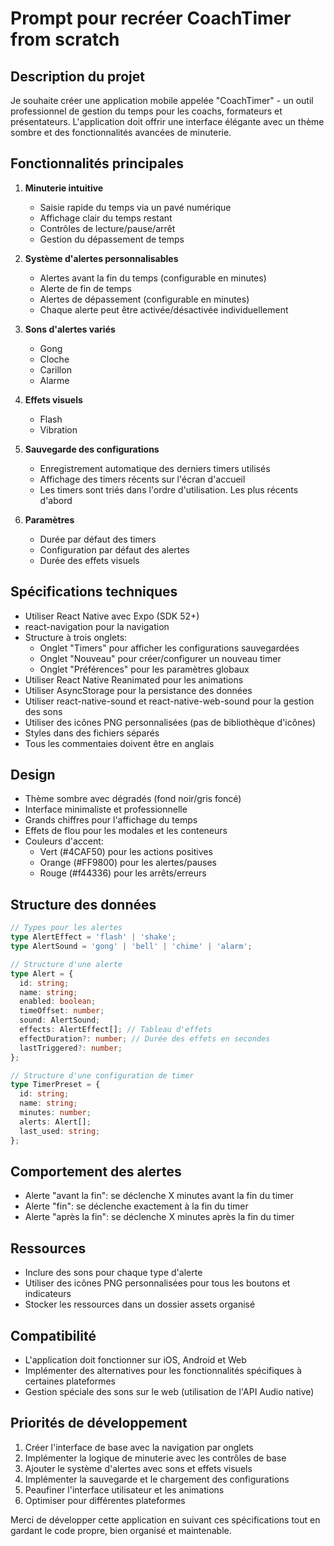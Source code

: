 # Prompt pour recréer CoachTimer from scratch

## Description du projet

Je souhaite créer une application mobile appelée "CoachTimer" - un outil professionnel de gestion du temps pour les coachs, formateurs et présentateurs. L'application doit offrir une interface élégante avec un thème sombre et des fonctionnalités avancées de minuterie.

## Fonctionnalités principales

1. **Minuterie intuitive**
   - Saisie rapide du temps via un pavé numérique
   - Affichage clair du temps restant
   - Contrôles de lecture/pause/arrêt
   - Gestion du dépassement de temps

2. **Système d'alertes personnalisables**
   - Alertes avant la fin du temps (configurable en minutes)
   - Alerte de fin de temps
   - Alertes de dépassement (configurable en minutes)
   - Chaque alerte peut être activée/désactivée individuellement

3. **Sons d'alertes variés**
   - Gong
   - Cloche
   - Carillon
   - Alarme

4. **Effets visuels**
   - Flash
   - Vibration

5. **Sauvegarde des configurations**
   - Enregistrement automatique des derniers timers utilisés
   - Affichage des timers récents sur l'écran d'accueil
   - Les timers sont triés dans l'ordre d'utilisation. Les plus récents d'abord

6. **Paramètres**
   - Durée par défaut des timers
   - Configuration par défaut des alertes
   - Durée des effets visuels

## Spécifications techniques

- Utiliser React Native avec Expo (SDK 52+)
- react-navigation pour la navigation
- Structure à trois onglets:
  - Onglet "Timers" pour afficher les configurations sauvegardées
  - Onglet "Nouveau" pour créer/configurer un nouveau timer
  - Onglet "Préférences" pour les paramètres globaux
- Utiliser React Native Reanimated pour les animations
- Utiliser AsyncStorage pour la persistance des données
- Utiliser react-native-sound et react-native-web-sound pour la gestion des sons
- Utiliser des icônes PNG personnalisées (pas de bibliothèque d'icônes)
- Styles dans des fichiers séparés
- Tous les commentaies doivent être en anglais

## Design

- Thème sombre avec dégradés (fond noir/gris foncé)
- Interface minimaliste et professionnelle
- Grands chiffres pour l'affichage du temps
- Effets de flou pour les modales et les conteneurs
- Couleurs d'accent:
  - Vert (#4CAF50) pour les actions positives
  - Orange (#FF9800) pour les alertes/pauses
  - Rouge (#f44336) pour les arrêts/erreurs

## Structure des données

```typescript
// Types pour les alertes
type AlertEffect = 'flash' | 'shake';
type AlertSound = 'gong' | 'bell' | 'chime' | 'alarm';

// Structure d'une alerte
type Alert = {
  id: string;
  name: string;
  enabled: boolean;
  timeOffset: number;
  sound: AlertSound;
  effects: AlertEffect[]; // Tableau d'effets
  effectDuration?: number; // Durée des effets en secondes
  lastTriggered?: number;
};

// Structure d'une configuration de timer
type TimerPreset = {
  id: string;
  name: string;
  minutes: number;
  alerts: Alert[];
  last_used: string;
};
```

## Comportement des alertes

- Alerte "avant la fin": se déclenche X minutes avant la fin du timer
- Alerte "fin": se déclenche exactement à la fin du timer
- Alerte "après la fin": se déclenche X minutes après la fin du timer

## Ressources

- Inclure des sons pour chaque type d'alerte
- Utiliser des icônes PNG personnalisées pour tous les boutons et indicateurs
- Stocker les ressources dans un dossier assets organisé

## Compatibilité

- L'application doit fonctionner sur iOS, Android et Web
- Implémenter des alternatives pour les fonctionnalités spécifiques à certaines plateformes
- Gestion spéciale des sons sur le web (utilisation de l'API Audio native)

## Priorités de développement

1. Créer l'interface de base avec la navigation par onglets
2. Implémenter la logique de minuterie avec les contrôles de base
3. Ajouter le système d'alertes avec sons et effets visuels
4. Implémenter la sauvegarde et le chargement des configurations
5. Peaufiner l'interface utilisateur et les animations
6. Optimiser pour différentes plateformes

Merci de développer cette application en suivant ces spécifications tout en gardant le code propre, bien organisé et maintenable.
